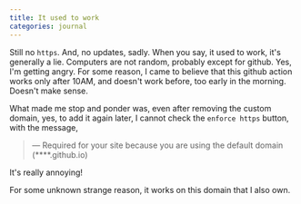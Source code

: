 ```yaml
---
title: It used to work
categories: journal
---
```


Still no `https`. And, no updates, sadly. When you say, it used to work, it's generally a lie. Computers are not random, probably except for github. Yes, I'm getting angry. For some reason, I came to believe that this github action works only after 10AM, and doesn't work before, too early in the morning. Doesn't make sense.

What made me stop and ponder was, even after removing the custom domain, yes, to add it again later, I cannot check the `enforce https` button, with the message,

>— Required for your site because you are using the default domain (\*\*\*\*.github.io)

It's really annoying!

For some unknown strange reason, it works on this domain that I also own.